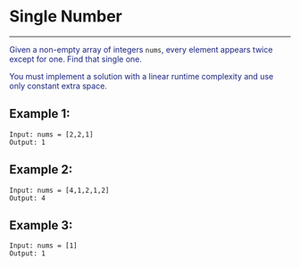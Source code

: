 # Single Number

---

<font color="#1a237e">Given a non-empty array of integers</font> `nums`<font color="#1a237e">, every element appears twice except for one. Find that single one.</font>

<font color="#1a237e">You must implement a solution with a linear runtime complexity and use only constant extra space.</font>

## Example 1:

```
Input: nums = [2,2,1]
Output: 1
```

## Example 2:

```
Input: nums = [4,1,2,1,2]
Output: 4
```

## Example 3:

```
Input: nums = [1]
Output: 1
```

